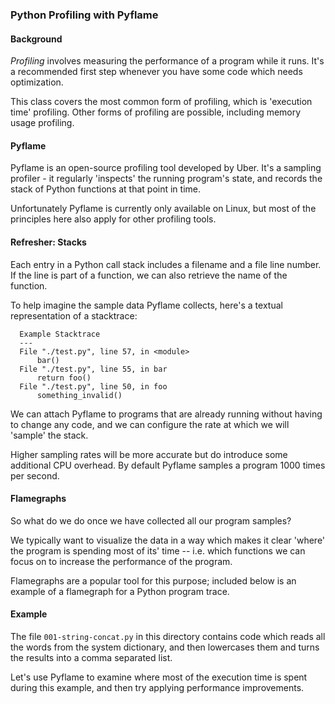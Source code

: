 ### Python Profiling with Pyflame ###

#### Background ####
_Profiling_ involves measuring the performance of a
program while it runs.  It's a recommended first step
whenever you have some code which needs optimization.

This class covers the most common form of profiling,
which is 'execution time' profiling.  Other forms of
profiling are possible, including memory usage
profiling.


#### Pyflame ####
Pyflame is an open-source profiling tool developed by Uber.
It's a sampling profiler - it regularly 'inspects' the
running program's state, and records the stack of Python
functions at that point in time.

Unfortunately Pyflame is currently only available on Linux,
but most of the principles here also apply for other
profiling tools.


#### Refresher: Stacks #####
Each entry in a Python call stack includes a filename
and a file line number.  If the line is part of a function,
we can also retrieve the name of the function.

To help imagine the sample data Pyflame collects, here's
a textual representation of a stacktrace:

```
  Example Stacktrace
  ---
  File "./test.py", line 57, in <module>
      bar()
  File "./test.py", line 55, in bar
      return foo()
  File "./test.py", line 50, in foo
      something_invalid()
```

We can attach Pyflame to programs that are already
running without having to change any code, and we can
configure the rate at which we will 'sample' the stack.

Higher sampling rates will be more accurate but do
introduce some additional CPU overhead.  By default Pyflame
samples a program 1000 times per second.


#### Flamegraphs ####
So what do we do once we have collected all our program
samples?

We typically want to visualize the data in a way which
makes it clear 'where' the program is spending most of its'
time -- i.e. which functions we can focus on to increase
the performance of the program.

Flamegraphs are a popular tool for this purpose; included
below is an example of a flamegraph for a Python program
trace.


#### Example ####
The file `001-string-concat.py` in this directory contains
code which reads all the words from the system dictionary,
and then lowercases them and turns the results into a comma
separated list.

Let's use Pyflame to examine where most of the execution
time is spent during this example, and then try applying
performance improvements.

